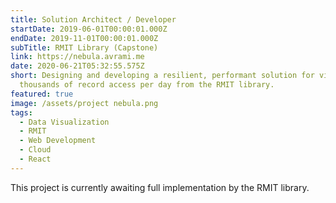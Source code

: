 ```yaml
---
title: Solution Architect / Developer
startDate: 2019-06-01T00:00:01.000Z
endDate: 2019-11-01T00:00:01.000Z
subTitle: RMIT Library (Capstone)
link: https://nebula.avrami.me
date: 2020-06-21T05:32:55.575Z
short: Designing and developing a resilient, performant solution for visualizing
  thousands of record access per day from the RMIT library.
featured: true
image: /assets/project nebula.png
tags:
  - Data Visualization
  - RMIT
  - Web Development
  - Cloud
  - React
---
```

This project is currently awaiting full implementation by the RMIT library.

